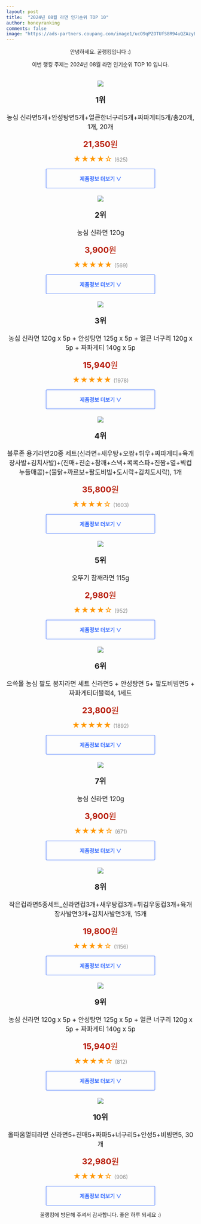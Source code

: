 ```yaml
---
layout: post
title:  "2024년 08월 라면 인기순위 TOP 10"
author: honeyranking
comments: false
image: "https://ads-partners.coupang.com/image1/ucO9qPZOTUfS8R94uQZAzyEaeMxtToardHfOK2ZOwjcCRl6O3Rh5pYrXuKPP2cu4NkX6a9XshmTyDiegM2sOBoKUvSGgR4J8402HRphIPRoCGI2LlW2JdeGHdgL53LtID9c5PzT4_BW5eG4QXlzNFXrdEJehwmf-hwmRXrm-yXYFMwimMG0wz6ZV7PSxxOkaxCJtVJ0cmhaEUVDji595Q-rYM3_O40TxwTZlcx0-oEXHQ6pN5ge6yehl9UX9xRjciSCFMHDTnxVEnt-UCa39Y3UtCNCS_E6xsQ1F-xcmmhYVEM2iuE3Ansdb0lASUvBF"
---
```

<p style="text-align: center;">안녕하세요. 꿀랭킹입니다 :)</p>
<p style="text-align: center;">이번 랭킹 주제는 2024년 08월 라면 인기순위 TOP 10 입니다.</p><center><img src="https://ads-partners.coupang.com/image1/ucO9qPZOTUfS8R94uQZAzyEaeMxtToardHfOK2ZOwjcCRl6O3Rh5pYrXuKPP2cu4NkX6a9XshmTyDiegM2sOBoKUvSGgR4J8402HRphIPRoCGI2LlW2JdeGHdgL53LtID9c5PzT4_BW5eG4QXlzNFXrdEJehwmf-hwmRXrm-yXYFMwimMG0wz6ZV7PSxxOkaxCJtVJ0cmhaEUVDji595Q-rYM3_O40TxwTZlcx0-oEXHQ6pN5ge6yehl9UX9xRjciSCFMHDTnxVEnt-UCa39Y3UtCNCS_E6xsQ1F-xcmmhYVEM2iuE3Ansdb0lASUvBF" style="margin-top:20px" /></center><p style="text-align: center; font-size: 20px"><b>1위</b></p><p style="text-align: center; font-size: 17px">농심 신라면5개+안성탕면5개+얼큰한너구리5개+짜파게티5개/총20개, 1개, 20개</p><p style="text-align: center;"><span style="color: #b61800; font-size: 22px;"><b>21,350</b>원</span></p><p style="text-align: center;"><span style="color: #ff9600; font-size: 20px;">★★★★☆ </span><span style="color: #878787;">(625)</span></p><center><a href="https://link.coupang.com/re/AFFSDP?lptag=AF3899140&subid=honeyrank&pageKey=6343039598&itemId=13315649644&vendorItemId=83542199779&traceid=V0-153-09b143dbc75db884&clickBeacon=c70e79d0-63e5-11ef-a71b-129ab96c36dc%7E3&requestid=20240827050000973185708988&token=31850C%7CMIXED"><div style="font-size: 14px; display: inline-block; padding: 15px 90px; color: #346aff; border-radius: 2px; border: 1px solid #346aff; cursor: pointer;"><b>제품정보 더보기 &or;</b></div></a></center><center><img src="https://ads-partners.coupang.com/image1/Kg4MpvppqKJxbnS2KksWLgCG-G9tDF0eaz0J9inPlirxuQL5MvS4_vOJ5mVehzK4NaHRb8NzvVJQ_tlXyFlIGsPgEbzLcfjMd4-XrIRlGl3xaCnXz8D5ZGv_oKjuoCCYYZU6Sgp_jFmR7_SLCjZ3jgYCFIt2DUAZ2K-EH1o3HOPDpqS3GCLd3Pgm4__flMXgwTQfA1WqaC6Qh2JKNF1_9QHt1ivUR6I3wuviDyOlLnT_P2GyYptEpsiN4aZzfP-VhXYWm1u5RS0d-nZtl23q8EGZgbiwUBui5Q==" style="margin-top:20px" /></center><p style="text-align: center; font-size: 20px"><b>2위</b></p><p style="text-align: center; font-size: 17px">농심 신라면 120g</p><p style="text-align: center;"><span style="color: #b61800; font-size: 22px;"><b>3,900</b>원</span></p><p style="text-align: center;"><span style="color: #ff9600; font-size: 20px;">★★★★★ </span><span style="color: #878787;">(569)</span></p><center><a href="https://link.coupang.com/re/AFFSDP?lptag=AF3899140&subid=honeyrank&pageKey=7958974&itemId=93553&vendorItemId=3000207618&traceid=V0-153-2d25f09476b2dcfc&requestid=20240827050000973185708988&token=31850C%7CMIXED"><div style="font-size: 14px; display: inline-block; padding: 15px 90px; color: #346aff; border-radius: 2px; border: 1px solid #346aff; cursor: pointer;"><b>제품정보 더보기 &or;</b></div></a></center><center><img src="https://ads-partners.coupang.com/image1/2SlE5d9VIUEDFIVH2YGjp6VkoOovpCGOssUBVtaWxw3YFWB9QhGTsHWiznj1b5gAcpCnGUP-_3_mKf2zxDQWHeJbcdAGfgCVsRFbvUnvf2AqKN_G_UwHgYydoknjP77UagQVp7OtMEdbUYqa_zUiabtDAEyIGeS8fU2Nli9H2et4eDNwRHELXUWmwW7C2qIpY-dRRlOLw5y1Gj6H3NewAlOS63nVC8yVnGt4csA7WiA-FpXFVefoULN6LhPYEIfYJ0uVMnDSYVK44TEj33iZ7SmyILyvbwlkX1E8fw==" style="margin-top:20px" /></center><p style="text-align: center; font-size: 20px"><b>3위</b></p><p style="text-align: center; font-size: 17px">농심 신라면 120g x 5p + 안성탕면 125g x 5p + 얼큰 너구리 120g x 5p + 짜파게티 140g x 5p</p><p style="text-align: center;"><span style="color: #b61800; font-size: 22px;"><b>15,940</b>원</span></p><p style="text-align: center;"><span style="color: #ff9600; font-size: 20px;">★★★★★ </span><span style="color: #878787;">(1978)</span></p><center><a href="https://link.coupang.com/re/AFFSDP?lptag=AF3899140&subid=honeyrank&pageKey=1910849030&itemId=3244307968&vendorItemId=70916247951&traceid=V0-153-c818da012341de08&requestid=20240827050000973185708988&token=31850C%7CMIXED"><div style="font-size: 14px; display: inline-block; padding: 15px 90px; color: #346aff; border-radius: 2px; border: 1px solid #346aff; cursor: pointer;"><b>제품정보 더보기 &or;</b></div></a></center><center><img src="https://ads-partners.coupang.com/image1/u9nRq2PC0HZF5Bc1u4iv00idS9b2NI_5NV3nH7AXOiLVHr6kxqHW5F2lL-jynaK7SKiTyle7S4veLc4ocfHnA4KyuOgII3GSTqAq7TFviL_vvqKUlg9IofApsuxlzYEC9BzMz1vswaQ_HNAWw2a2J80kp39PPhB2NgyybSlmRKmb_6pI3QWRwgpiP4k_PDkmzycFBOjIf7fXwAomY9pQilBXZbBDPupzq3u9z_uFkT8CVJN0HDlp3U1edWsTUCuNo73r8jr18AQ3Yayo701MibFtBRSxS68I7lx_X8OpSoytcek5IFMUGSzKJ1hm30E=" style="margin-top:20px" /></center><p style="text-align: center; font-size: 20px"><b>4위</b></p><p style="text-align: center; font-size: 17px">블루존 용기라면20종 세트(신라면+새우탕+오짬+튀우+짜파게티+육개장사발+김치사발)+(진매+진순+참깨+스낵+콕콕스파+진짬+열+빅컵누들매콤)+(불닭+까르보+팔도비빔+도시락+김치도시락), 1개</p><p style="text-align: center;"><span style="color: #b61800; font-size: 22px;"><b>35,800</b>원</span></p><p style="text-align: center;"><span style="color: #ff9600; font-size: 20px;">★★★★☆ </span><span style="color: #878787;">(1603)</span></p><center><a href="https://link.coupang.com/re/AFFSDP?lptag=AF3899140&subid=honeyrank&pageKey=7714480811&itemId=20687584615&vendorItemId=86810203440&traceid=V0-153-0583e9036dd6a34c&clickBeacon=c70e79d0-63e5-11ef-989f-5efb1d2cd9a7%7E3&requestid=20240827050000973185708988&token=31850C%7CMIXED"><div style="font-size: 14px; display: inline-block; padding: 15px 90px; color: #346aff; border-radius: 2px; border: 1px solid #346aff; cursor: pointer;"><b>제품정보 더보기 &or;</b></div></a></center><center><img src="https://ads-partners.coupang.com/image1/uWQxoIA7gyZO0sIyuciO0Y1Ev2GYPyld_UbCzaW6EQUL4JFZwUgi13lyVA-eNfUMteFk9iU6ERE4Agu7hBdqUjeHKM4nMcNHG8aCup0EPBVcUppjQPV4zcc8rlBLOLKLdJBxvWDQjsERbHUpPtKHmbRF4PiR2sg-p_yVb7Gx1DdYUnpAdv0BhtX0U8-ZdsOVCfMQZiEph--1jjzqR6W1TcGRzZuvalTxnybWpo-lPLryl4ce92pZoYCd6vfCQisRobIKnuuVlyawbDsR7OcTVKpSMZfgTdrUJA==" style="margin-top:20px" /></center><p style="text-align: center; font-size: 20px"><b>5위</b></p><p style="text-align: center; font-size: 17px">오뚜기 참깨라면 115g</p><p style="text-align: center;"><span style="color: #b61800; font-size: 22px;"><b>2,980</b>원</span></p><p style="text-align: center;"><span style="color: #ff9600; font-size: 20px;">★★★★☆ </span><span style="color: #878787;">(952)</span></p><center><a href="https://link.coupang.com/re/AFFSDP?lptag=AF3899140&subid=honeyrank&pageKey=5587158187&itemId=2155291078&vendorItemId=70153546470&traceid=V0-153-5b17c8c99b26abff&requestid=20240827050000973185708988&token=31850C%7CMIXED"><div style="font-size: 14px; display: inline-block; padding: 15px 90px; color: #346aff; border-radius: 2px; border: 1px solid #346aff; cursor: pointer;"><b>제품정보 더보기 &or;</b></div></a></center><center><img src="https://ads-partners.coupang.com/image1/Ci1BPi45mrnQmFMOCqWtU1nxjWd2Jk5cgp2uRej43ULENQNe1d_UdlSxX-5vpNXo4DsLONVoqSUYc88OPRXltmQDjuh9mpKEiwWvPtdhmu9QYL3CpEUy1UYNLyC7WoiPRvQ2a-RM5DAVF072sBo78ipmKsqF-uV1l8CZhsxmt-6PaplR8HsVQr_3AaKy5SgURtXgCWRSKUqY80tZfjlxH-SBG7G-RRjI3M2z774cwZZitWnOsThdRKn97eb5ksLniud_8V4zP149rtYqJmYBK9n6BPU9-A19FpZ3hyNDo-1MaSn2oICcpGm6w2YxlV2-" style="margin-top:20px" /></center><p style="text-align: center; font-size: 20px"><b>6위</b></p><p style="text-align: center; font-size: 17px">으쓱몰 농심 팔도 봉지라면 세트 신라면5 + 안성탕면 5+ 팔도비빔면5 + 짜파게티더블랙4, 1세트</p><p style="text-align: center;"><span style="color: #b61800; font-size: 22px;"><b>23,800</b>원</span></p><p style="text-align: center;"><span style="color: #ff9600; font-size: 20px;">★★★★★ </span><span style="color: #878787;">(1892)</span></p><center><a href="https://link.coupang.com/re/AFFSDP?lptag=AF3899140&subid=honeyrank&pageKey=7829089483&itemId=13826941778&vendorItemId=89883902357&traceid=V0-153-5041b14728dd6d69&clickBeacon=c70e79d0-63e5-11ef-a11f-51d27c3cac5b%7E3&requestid=20240827050000973185708988&token=31850C%7CMIXED"><div style="font-size: 14px; display: inline-block; padding: 15px 90px; color: #346aff; border-radius: 2px; border: 1px solid #346aff; cursor: pointer;"><b>제품정보 더보기 &or;</b></div></a></center><center><img src="https://ads-partners.coupang.com/image1/nSSZzZTETm18KaMDne_FA01PvgxFRC18ofb6TcDVe7V8ozfvumoWg60fePLfXYMwzCJsB5UJ8mvGfeBeVh2JPvOFUjxiqvwhZuquZYvztoBFbSnuvwlgXF3XLbULjeYsUZN9rOpIKsYS5CaU3bEI6k4KnfKuOyeH_3JunKuFv2b1jpv9boKIplbRQgZg-7m4vdBgjzBLqrmENITn40gN4aUHEagzgcZM_BPiULWu1xD0h1nZE1yIdVlOqzmRufisuOF2e3mOLK74EB3ZxUNv2xdYPD44ndBulA==" style="margin-top:20px" /></center><p style="text-align: center; font-size: 20px"><b>7위</b></p><p style="text-align: center; font-size: 17px">농심 신라면 120g</p><p style="text-align: center;"><span style="color: #b61800; font-size: 22px;"><b>3,900</b>원</span></p><p style="text-align: center;"><span style="color: #ff9600; font-size: 20px;">★★★★☆ </span><span style="color: #878787;">(671)</span></p><center><a href="https://link.coupang.com/re/AFFSDP?lptag=AF3899140&subid=honeyrank&pageKey=7038366959&itemId=17397483274&vendorItemId=84566941756&traceid=V0-153-1c19b36fae2e3752&requestid=20240827050000973185708988&token=31850C%7CMIXED"><div style="font-size: 14px; display: inline-block; padding: 15px 90px; color: #346aff; border-radius: 2px; border: 1px solid #346aff; cursor: pointer;"><b>제품정보 더보기 &or;</b></div></a></center><center><img src="https://ads-partners.coupang.com/image1/T0f03W8qigO5FqezT39xlnCY6eOEdtoUvOHwt8RRUEhayVy6AXboJFeNsAGd_e4wqvi9UYJpg8zby6QYeoLoWdtrAxqJs3JKXcAZ9foHNUqRqAchKvkJCyyyFL-nczZnwko7UnPPCkril40s0JtwN0IdjcUVsN5mXZjwnSsqMYdsSy6smFovWyD_Wfa0wksl4ouBKz2XDDY3s4lBXAhcT8W9BtlLgg9LHm5iCQj7hneBonqyo4jtbUl-_HQnJxokv5enoQqPq6dBHIwUhYBhVxmjKdqdRHxFfMNohA7sQngeSfRhhjGcHfbn8hMCmz4=" style="margin-top:20px" /></center><p style="text-align: center; font-size: 20px"><b>8위</b></p><p style="text-align: center; font-size: 17px">작은컵라면5종세트_신라면컵3개+새우탕컵3개+튀김우동컵3개+육개장사발면3개+김치사발면3개, 15개</p><p style="text-align: center;"><span style="color: #b61800; font-size: 22px;"><b>19,800</b>원</span></p><p style="text-align: center;"><span style="color: #ff9600; font-size: 20px;">★★★★☆ </span><span style="color: #878787;">(1156)</span></p><center><a href="https://link.coupang.com/re/AFFSDP?lptag=AF3899140&subid=honeyrank&pageKey=6859828581&itemId=16373016906&vendorItemId=83564510261&traceid=V0-153-cde74d328e7a84f2&clickBeacon=c70ea0e0-63e5-11ef-89f1-cd2d09437925%7E3&requestid=20240827050000973185708988&token=31850C%7CMIXED"><div style="font-size: 14px; display: inline-block; padding: 15px 90px; color: #346aff; border-radius: 2px; border: 1px solid #346aff; cursor: pointer;"><b>제품정보 더보기 &or;</b></div></a></center><center><img src="https://ads-partners.coupang.com/image1/P6TVeVefld4B-jklP1RoQKn1-af6gKnWIkedUnHC81hl_GIoNI7F-qBikBeKmTU3IBLHdFDNqeNh7qXgAIljSabGJ5hDVaZknODAM2RMckNP9t2eDV9flgIfR1rtK5G1BEhnk1efWCv6XhLfaTZl8hNeyHrsEThAsckcbbS70_Vv9jrWQcCCGVLY0LZL627kaMLJPvaDGF5mFGrZXUPA_T3aukOIfu6XwWer-tKPOTzYq9lyuY2k3wf9fmoYRDA-8DG1TOxlB5Ju2jTAdRgftz4jMh9PmYtibxBs" style="margin-top:20px" /></center><p style="text-align: center; font-size: 20px"><b>9위</b></p><p style="text-align: center; font-size: 17px">농심 신라면 120g x 5p + 안성탕면 125g x 5p + 얼큰 너구리 120g x 5p + 짜파게티 140g x 5p</p><p style="text-align: center;"><span style="color: #b61800; font-size: 22px;"><b>15,940</b>원</span></p><p style="text-align: center;"><span style="color: #ff9600; font-size: 20px;">★★★★☆ </span><span style="color: #878787;">(812)</span></p><center><a href="https://link.coupang.com/re/AFFSDP?lptag=AF3899140&subid=honeyrank&pageKey=7038381333&itemId=17397544098&vendorItemId=84567002148&traceid=V0-153-cb7747346e099bab&requestid=20240827050000973185708988&token=31850C%7CMIXED"><div style="font-size: 14px; display: inline-block; padding: 15px 90px; color: #346aff; border-radius: 2px; border: 1px solid #346aff; cursor: pointer;"><b>제품정보 더보기 &or;</b></div></a></center><center><img src="https://ads-partners.coupang.com/image1/0v1-bm1SKFFPWHHW0rowh-wG_Ngaa3agLSz67bYnNVN7eM1SE9g8C1QN5bMD8nug_q0WM0B5bxPDaUnMq99q46SsnFfocp9_o-e7O_QFt0EISromFTyHbgcnFeCCB_tzD0Yqlwb--VUMnISmWEf3uCA022YOjrBcqJSMNUfXDdTVhyab__nMi8dbVjRWAju2O4MbKPTxdKEFfnoieS9M_PvqyDPfUAEQQlYu2qLtc8P-JkxGA3IDESsx4tCoBm8KTlq8-nKX9K1Dh6bxqn7N0nYB6KMV5mOXrtsnjurUSrKv4DoDJPvp05dJ8Oc26BA=" style="margin-top:20px" /></center><p style="text-align: center; font-size: 20px"><b>10위</b></p><p style="text-align: center; font-size: 17px">올따옴멀티라면 신라면5+진매5+짜파5+너구리5+안성5+비빔면5, 30개</p><p style="text-align: center;"><span style="color: #b61800; font-size: 22px;"><b>32,980</b>원</span></p><p style="text-align: center;"><span style="color: #ff9600; font-size: 20px;">★★★★☆ </span><span style="color: #878787;">(906)</span></p><center><a href="https://link.coupang.com/re/AFFSDP?lptag=AF3899140&subid=honeyrank&pageKey=6595202620&itemId=14898589215&vendorItemId=82137337379&traceid=V0-153-596514018dc2868a&clickBeacon=c70ea0e0-63e5-11ef-96e1-706349ea8961%7E3&requestid=20240827050000973185708988&token=31850C%7CMIXED"><div style="font-size: 14px; display: inline-block; padding: 15px 90px; color: #346aff; border-radius: 2px; border: 1px solid #346aff; cursor: pointer;"><b>제품정보 더보기 &or;</b></div></a></center><p style="text-align: center;">꿀랭킹에 방문해 주셔서 감사합니다. 좋은 하루 되세요 :)</p>